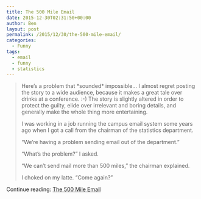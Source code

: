 ```yaml
---
title: The 500 Mile Email
date: 2015-12-30T02:31:50+00:00
author: Ben
layout: post
permalink: /2015/12/30/the-500-mile-email/
categories:
  - Funny
tags:
  - email
  - funny
  - statistics
---
```

> Here&#8217;s a problem that \*sounded\* impossible... I almost regret posting the story to a wide audience, because it makes a great tale over drinks at a conference. :-) The story is slightly altered in order to protect the guilty, elide over irrelevant and boring details, and generally make the whole thing more entertaining.
> 
> I was working in a job running the campus email system some years ago when I got a call from the chairman of the statistics department.
> 
> &#8220;We&#8217;re having a problem sending email out of the department.&#8221;
> 
> &#8220;What&#8217;s the problem?&#8221; I asked.
> 
> &#8220;We can&#8217;t send mail more than 500 miles,&#8221; the chairman explained.
> 
> I choked on my latte. &#8220;Come again?&#8221;

Continue reading: [The 500 Mile Email](http://web.mit.edu/jemorris/humor/500-miles)